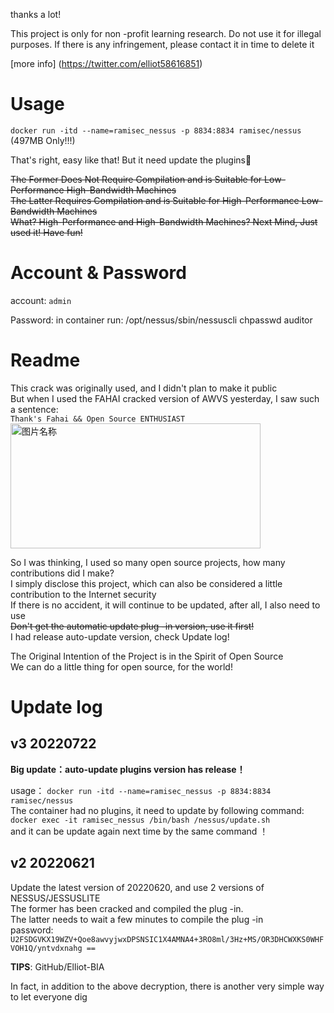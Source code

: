 thanks a lot! 

This project is only for non -profit learning research. Do not use it for illegal purposes. If there is any infringement, please contact it in time to delete it

[more info] (https://twitter.com/elliot58616851)

# Usage
`docker run -itd --name=ramisec_nessus -p 8834:8834 ramisec/nessus`  (497MB Only!!!)

That's right, easy like that! But it need update the plugins🤣

~~The Former Does Not Require Compilation and is Suitable for Low-Performance High-Bandwidth Machines~~  
~~The Latter Requires Compilation and is Suitable for High-Performance Low-Bandwidth Machines~~  
~~What? High-Performance and High-Bandwidth Machines? Next Mind, Just used it! Have fun!~~

# Account & Password

account: `admin`

Password: in container run: /opt/nessus/sbin/nessuscli chpasswd auditor

# Readme

This crack was originally used, and I didn't plan to make it public  
But when I used the FAHAI cracked version of AWVS yesterday, I saw such a sentence:  
`Thank's Fahai && Open Source ENTHUSIAST`  
 <img src="https://user-images.githubusercontent.com/40572216/174698816-440d4969-f9d6-4c7d-982c-9af9c4a3e875.png" width = "400" height = "200" alt="图片名称" align=center />
 
So I was thinking, I used so many open source projects, how many contributions did I make?  
I simply disclose this project, which can also be considered a little contribution to the Internet security  
If there is no accident, it will continue to be updated, after all, I also need to use  
~~Don't get the automatic update plug -in version, use it first!~~  
I had release auto-update version, check Update log!

The Original Intention of the Project is in the Spirit of Open Source  
We can do a little thing for open source, for the world!  

# Update log

## v3 20220722
__Big update：auto-update plugins version has release！__

usage： `docker run -itd --name=ramisec_nessus -p 8834:8834 ramisec/nessus`  
The container had no plugins, it need to update by following command:  
`docker exec -it ramisec_nessus /bin/bash /nessus/update.sh`  
and it can be update again next time by the same command ！



## v2 20220621

Update the latest version of 20220620, and use 2 versions of NESSUS/JESSUSLITE  
The former has been cracked and compiled the plug -in.  
The latter needs to wait a few minutes to compile the plug -in  
password:  
`U2FSDGVKX19WZV+Qoe8awvyjwxDPSNSIC1X4AMNA4+3RO8ml/3Hz+MS/OR3DHCWXKS0WHFVOH1Q/yntvdxnahg ==`  

__TIPS__: GitHub/Elliot-BIA

In fact, in addition to the above decryption, there is another very simple way to let everyone dig
